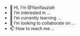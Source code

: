 - 👋 Hi, I’m @Yanifauziah
- 👀 I’m interested in ...
- 🌱 I’m currently learning ...
- 💞️ I’m looking to collaborate on ...
- 📫 How to reach me ...

<!---
Yanifauziah/Yanifauziah is a ✨ special ✨ repository because its `README.md` (this file) appears on your GitHub profile.
You can click the Preview link to take a look at your changes.
--->
